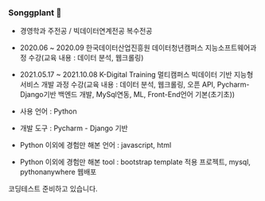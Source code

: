 ### Songgplant 👋
- 경영학과 주전공 / 빅데이터연계전공 복수전공
- 2020.06 ~ 2020.09 한국데이터산업진흥원 데이터청년캠퍼스 지능소프트웨어과정 수강(교육 내용 : 데이터 분석, 웹크롤링)
- 2021.05.17 ~ 2021.10.08 K-Digital Training 멀티캠퍼스 빅데이터 기반 지능형 서비스 개발 과정 수강(교육 내용 : 데이터 분석, 웹크롤링, 오픈 API, Pycharm-Django기반 백엔드 개발, MySql연동, ML, Front-End언어 기본(초기초))

- 사용 언어 : Python
- 개발 도구 : Pycharm - Django 기반
- Python 이외에 경험만 해본 언어 : javascript, html
- Python 이외에 경험만 해본 tool : bootstrap template 적용 프로젝트, mysql, pythonanywhere 웹배포

코딩테스트 준비하고 있습니다.

<!--
**Songgplant/Songgplant** is a ✨ _special_ ✨ repository because its `README.md` (this file) appears on your GitHub profile.

Here are some ideas to get you started:

- 🔭 I’m currently working on ...
- 🌱 I’m currently learning ...
- 👯 I’m looking to collaborate on ...
- 🤔 I’m looking for help with ...
- 💬 Ask me about ...
- 📫 How to reach me: ...
- 😄 Pronouns: ...
- ⚡ Fun fact: ...
-->

